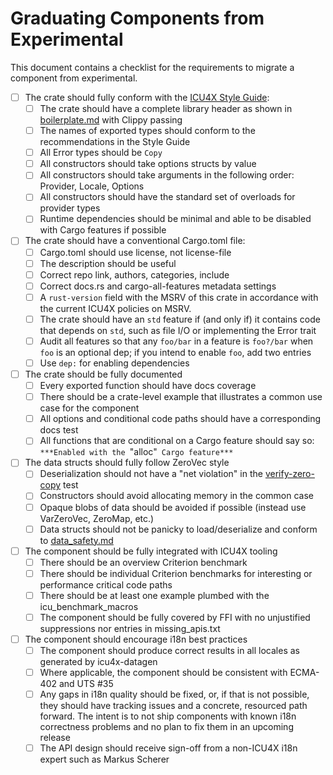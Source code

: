 Graduating Components from Experimental
=======================================

This document contains a checklist for the requirements to migrate a component from experimental.

- [ ] The crate should fully conform with the [ICU4X Style Guide](style_guide.md):
  - [ ] The crate should have a complete library header as shown in [boilerplate.md](boilerplate.md) with Clippy passing
  - [ ] The names of exported types should conform to the recommendations in the Style Guide
  - [ ] All Error types should be `Copy`
  - [ ] All constructors should take options structs by value
  - [ ] All constructors should take arguments in the following order: Provider, Locale, Options
  - [ ] All constructors should have the standard set of overloads for provider types
  - [ ] Runtime dependencies should be minimal and able to be disabled with Cargo features if possible
- [ ] The crate should have a conventional Cargo.toml file:
  - [ ] Cargo.toml should use license, not license-file
  - [ ] The description should be useful
  - [ ] Correct repo link, authors, categories, include
  - [ ] Correct docs.rs and cargo-all-features metadata settings
  - [ ] A `rust-version` field with the MSRV of this crate in accordance with the current ICU4X policies on MSRV.
  - [ ] The crate should have an `std` feature if (and only if) it contains code that depends on `std`, such as file I/O or implementing the Error trait
  - [ ] Audit all features so that any `foo/bar` in a feature is `foo?/bar` when `foo` is an optional dep; if you intend to enable `foo`, add two entries
  - [ ] Use `dep:` for enabling dependencies
- [ ] The crate should be fully documented
  - [ ] Every exported function should have docs coverage
  - [ ] There should be a crate-level example that illustrates a common use case for the component
  - [ ] All options and conditional code paths should have a corresponding docs test
  - [ ] All functions that are conditional on a Cargo feature should say so: `***Enabled with the `"alloc"` Cargo feature***`
- [ ] The data structs should fully follow ZeroVec style
  - [ ] Deserialization should not have a "net violation" in the [verify-zero-copy](https://github.com/unicode-org/icu4x/blob/main/provider/datagen/tests/verify-zero-copy.rs) test
  - [ ] Constructors should avoid allocating memory in the common case
  - [ ] Opaque blobs of data should be avoided if possible (instead use VarZeroVec, ZeroMap, etc.)
  - [ ] Data structs should not be panicky to load/deserialize and conform to [data_safety.md](https://github.com/unicode-org/icu4x/blob/main/docs/design/data_safety.md)
- [ ] The component should be fully integrated with ICU4X tooling
  - [ ] There should be an overview Criterion benchmark
  - [ ] There should be individual Criterion benchmarks for interesting or performance critical code paths
  - [ ] There should be at least one example plumbed with the icu_benchmark_macros
  - [ ] The component should be fully covered by FFI with no unjustified suppressions nor entries in missing_apis.txt
- [ ] The component should encourage i18n best practices
  - [ ] The component should produce correct results in all locales as generated by icu4x-datagen
  - [ ] Where applicable, the component should be consistent with ECMA-402 and UTS #35
  - [ ] Any gaps in i18n quality should be fixed, or, if that is not possible, they should have tracking issues and a concrete, resourced path forward. The intent is to not ship components with known i18n correctness problems and no plan to fix them in an upcoming release
  - [ ] The API design should receive sign-off from a non-ICU4X i18n expert such as Markus Scherer
